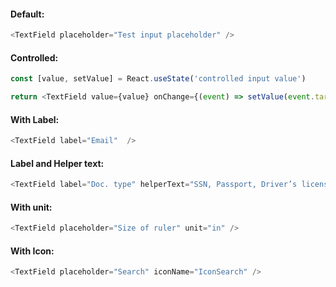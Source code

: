 #### Default:

```js
<TextField placeholder="Test input placeholder" />
```

#### Controlled:

```js
const [value, setValue] = React.useState('controlled input value')

return <TextField value={value} onChange={(event) => setValue(event.target.value)} />
```

#### With Label:

```js
<TextField label="Email"  />
```

#### Label and Helper text:

```js
<TextField label="Doc. type" helperText="SSN, Passport, Driver’s license..." id="docType" required />
```

#### With unit:

```js
<TextField placeholder="Size of ruler" unit="in" />
```

#### With Icon:

```js
<TextField placeholder="Search" iconName="IconSearch" />
```
